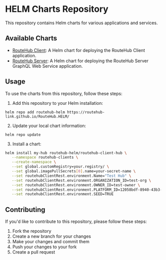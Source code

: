# HELM Charts Repository

This repository contains Helm charts for various applications and services.

## Available Charts

- [RouteHub Client](./charts/routehub-client/readme.md): A Helm chart for deploying the RouteHub Client application.
- [RouteHub Server](./charts/routehub-server/readme.md): A Helm chart for deploying the RouteHub Server GraphQL Web Service application.

## Usage

To use the charts from this repository, follow these steps:

1. Add this repository to your Helm installation:

```
helm repo add routehub-helm https://routehub-link.github.io/RouteHub.HELM/
```

2. Update your local chart information:

```
helm repo update
```

3. Install a chart:

```bash
helm install my-hub routehub-helm/routehub-client-hub \
   --namespace routehub-clients \
   --create-namespace \
   --set global.customRegistry=your.registry/ \
   --set global.imagePullSecrets[0].name=your-secret-name \
   --set routehubClientRest.environment.Name="Test Hub" \
   --set routehubClientRest.environment.ORGANIZATION_ID=test-org \
   --set routehubClientRest.environment.OWNER_ID=test-owner \
   --set routehubClientRest.environment.PLATFORM_ID=12058bdf-8940-43b3-bd90-13487e4c8fc4 \
   --set routehubClientRest.environment.SEED=TRUE 
```

## Contributing

If you'd like to contribute to this repository, please follow these steps:

1. Fork the repository
2. Create a new branch for your changes
3. Make your changes and commit them
4. Push your changes to your fork
5. Create a pull request
